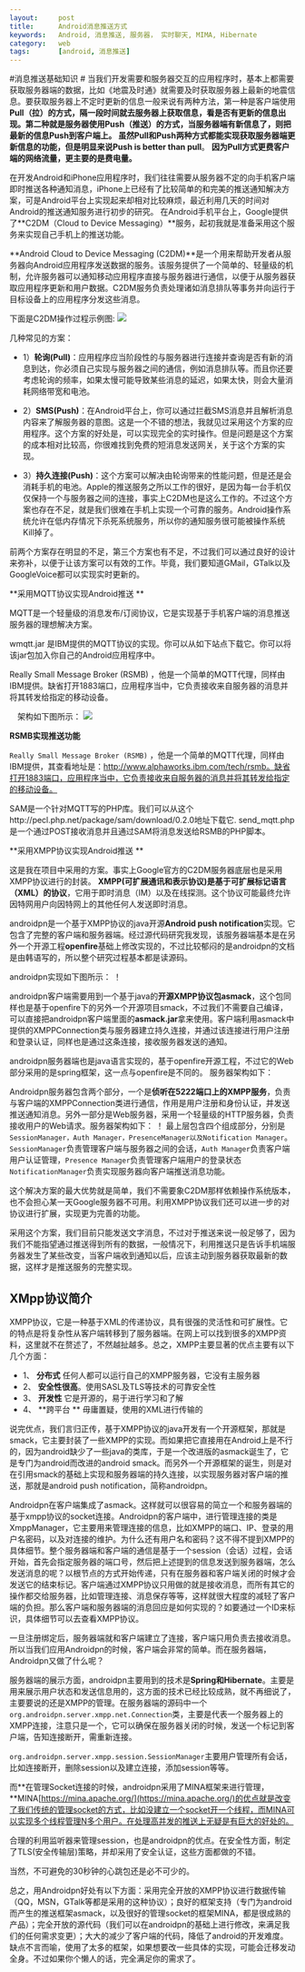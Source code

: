 ```yaml
---
layout:     post
title:      Android消息推送方式
keywords:   Android, 消息推送, 服务器， 实时聊天, MIMA, Hibernate
category:   web 
tags:		[android, 消息推送]
---
```


#消息推送基础知识 #
当我们开发需要和服务器交互的应用程序时，基本上都需要获取服务器端的数据，比如《地震及时通》就需要及时获取服务器上最新的地震信息。要获取服务器上不定时更新的信息一般来说有两种方法，第一种是客户端使用**Pull（拉）**的方式，隔一段时间就去服务器上获取信息，看是否有更新的信息出现。第二种就是服务器使用**Push（推送）**的方式，当服务器端有新信息了，则把最新的信息Push到客户端上。 
虽然Pull和Push两种方式都能实现获取服务器端更新信息的功能，但是明显来说**Push is better than pull**。
**因为Pull方式更费客户端的网络流量，更主要的是费电量。**
 
在开发Android和iPhone应用程序时，我们往往需要从服务器不定的向手机客户端即时推送各种通知消息，iPhone上已经有了比较简单的和完美的推送通知解决方案，可是Android平台上实现起来却相对比较麻烦，最近利用几天的时间对Android的推送通知服务进行初步的研究。 
在Android手机平台上，Google提供了**C2DM（Cloud to Device Messaging）**服务，起初我就是准备采用这个服务来实现自己手机上的推送功能。 

**Android Cloud to Device Messaging (C2DM)**是一个用来帮助开发者从服务器向Android应用程序发送数据的服务。该服务提供了一个简单的、轻量级的机制，允许服务器可以通知移动应用程序直接与服务器进行通信，以便于从服务器获取应用程序更新和用户数据。C2DM服务负责处理诸如消息排队等事务并向运行于目标设备上的应用程序分发这些消息。 

下面是C2DM操作过程示例图:
![](/assets/images/image001.png)

几种常见的方案： 

- 1）**轮询(Pull)**：应用程序应当阶段性的与服务器进行连接并查询是否有新的消息到达，你必须自己实现与服务器之间的通信，例如消息排队等。而且你还要考虑轮询的频率，如果太慢可能导致某些消息的延迟，如果太快，则会大量消耗网络带宽和电池。 


- 2）**SMS(Push)**：在Android平台上，你可以通过拦截SMS消息并且解析消息内容来了解服务器的意图。这是一个不错的想法，我就见过采用这个方案的应用程序。这个方案的好处是，可以实现完全的实时操作。但是问题是这个方案的成本相对比较高，你很难找到免费的短消息发送网关，关于这个方案的实现。 


- 3）**持久连接(Push)**：这个方案可以解决由轮询带来的性能问题，但是还是会消耗手机的电池。Apple的推送服务之所以工作的很好，是因为每一台手机仅仅保持一个与服务器之间的连接，事实上C2DM也是这么工作的。不过这个方案也存在不足，就是我们很难在手机上实现一个可靠的服务。Android操作系统允许在低内存情况下杀死系统服务，所以你的通知服务很可能被操作系统Kill掉了。 

前两个方案存在明显的不足，第三个方案也有不足，不过我们可以通过良好的设计来弥补，以便于让该方案可以有效的工作。毕竟，我们要知道GMail，GTalk以及GoogleVoice都可以实现实时更新的。 


**采用MQTT协议实现Android推送 **

MQTT是一个轻量级的消息发布/订阅协议，它是实现基于手机客户端的消息推送服务器的理想解决方案。
 
wmqtt.jar 是IBM提供的MQTT协议的实现。你可以从如下站点下载它。你可以将该jar包加入你自己的Android应用程序中。 

Really Small Message Broker (RSMB) ，他是一个简单的MQTT代理，同样由IBM提供。缺省打开1883端口，应用程序当中，它负责接收来自服务器的消息并将其转发给指定的移动设备。 

　架构如下图所示：
![](/assets/images/111.gif)

**RSMB实现推送功能**

`Really Small Message Broker (RSMB)` ，他是一个简单的MQTT代理，同样由IBM提供，其查看地址是：http://www.alphaworks.ibm.com/tech/rsmb。缺省打开1883端口，应用程序当中，它负责接收来自服务器的消息并将其转发给指定的移动设备。
 
SAM是一个针对MQTT写的PHP库。我们可以从这个http://pecl.php.net/package/sam/download/0.2.0地址下载它.
send_mqtt.php是一个通过POST接收消息并且通过SAM将消息发送给RSMB的PHP脚本。 

 
**采用XMPP协议实现Android推送 **

这是我在项目中采用的方案。事实上Google官方的C2DM服务器底层也是采用XMPP协议进行的封装。 
**XMPP(可扩展通讯和表示协议)是基于可扩展标记语言（XML）的协议**，它用于即时消息（IM）以及在线探测。这个协议可能最终允许因特网用户向因特网上的其他任何人发送即时消息。 

androidpn是一个基于XMPP协议的java开源**Android push notification**实现。它包含了完整的客户端和服务器端。经过源代码研究我发现，该服务器端基本是在另外一个开源工程**openfire**基础上修改实现的，不过比较郁闷的是androidpn的文档是由韩语写的，所以整个研究过程基本都是读源码。 

androidpn实现如下图所示：
！[](/assets/images/222.gif)

androidpn客户端需要用到一个基于java的**开源XMPP协议包asmack**，这个包同样也是基于openfire下的另外一个开源项目smack，不过我们不需要自己编译，可以直接把androidpn客户端里面的**asmack.jar**拿来使用。客户端利用asmack中提供的XMPPConnection类与服务器建立持久连接，并通过该连接进行用户注册和登录认证，同样也是通过这条连接，接收服务器发送的通知。 

androidpn服务器端也是java语言实现的，基于openfire开源工程，不过它的Web部分采用的是spring框架，这一点与openfire是不同的。
服务器架构如下：

Androidpn服务器包含两个部分，一个是**侦听在5222端口上的XMPP服务**，负责与客户端的XMPPConnection类进行通信，作用是用户注册和身份认证，并发送推送通知消息。另外一部分是Web服务器，采用一个轻量级的HTTP服务器，负责接收用户的Web请求。服务器架构如下： 
！[](/assets/images/333.gif)
最上层包含四个组成部分，分别是`SessionManager，Auth Manager，PresenceManager以及Notification Manager`。`SessionManager`负责管理客户端与服务器之间的会话，`Auth Manager`负责客户端用户认证管理，`Presence Manager`负责管理客户端用户的登录状态`NotificationManager`负责实现服务器向客户端推送消息功能。 

这个解决方案的最大优势就是简单，我们不需要象C2DM那样依赖操作系统版本，也不会担心某一天Google服务器不可用。利用XMPP协议我们还可以进一步的对协议进行扩展，实现更为完善的功能。 

采用这个方案，我们目前只能发送文字消息，不过对于推送来说一般足够了，因为我们不能指望通过推送得到所有的数据，一般情况下，利用推送只是告诉手机端服务器发生了某些改变，当客户端收到通知以后，应该主动到服务器获取最新的数据，这样才是推送服务的完整实现。 

## XMpp协议简介 ##

XMPP协议，它是一种基于XML的传递协议，具有很强的灵活性和可扩展性。它的特点是将复杂性从客户端转移到了服务器端。在网上可以找到很多的XMPP资料，这里就不在赘述了，不然越扯越多。总之，XMPP主要显著的优点主要有以下几个方面：

- 1、 **分布式**  任何人都可以运行自己的XMPP服务器，它没有主服务器
- 2、 **安全性很高**。使用SASL及TLS等技术的可靠安全性
- 3、 **开发性** 它是开源的，易于进行学习和了解
- 4、 **跨平台 ** 毋庸置疑，使用的XML进行传输的

说完优点，我们言归正传，基于XMPP协议的java开发有一个开源框架，那就是smack，它主要封装了一些XMPP的实现。而如果把它直接用在Android上是不行的，因为android缺少了一些java的类库，于是一个改进版的asmack诞生了，它是专门为android而改进的android smack。而另外一个开源框架的诞生，则是对在引用smack的基础上实现和服务器端的持久连接，以实现服务器对客户端的推送，那就是android push notification，简称androidpn。

Androidpn在客户端集成了asmack。这样就可以很容易的简立一个和服务器端的基于xmpp协议的socket连接。Androidpn的客户端中，进行管理连接的类是XmppManager，它主要用来管理连接的信息，比如XMPP的端口、IP、登录的用户名密码，以及对连接的维护。为什么还有用户名和密码？这不得不提到XMPP的具体细节。整个服务器端和客户端的通信是基于一个session（会话）过程，会话开始，首先会指定服务器的端口号，然后把上述提到的信息发送到服务器端，怎么发送消息的呢？以<stream>根节点的方式开始传递，只有在服务器和客户端关闭的时候才会发送它的结束标记</stream>。客户端通过XMPP协议只用做的就是接收消息，而所有其它的操作都交给服务器，比如管理连接、消息保存等等，这样就很大程度的减轻了客户端的负担。那么客户端和服务器端的消息回应是如何实现的？如要通过一个ID来标识，具体细节可以去查看XMPP协议。

一旦注册绑定后，服务器端就和客户端建立了连接，客户端只用负责去接收消息。所以当我们应用Androidpn的时候，客户端会非常的简单。而在服务器端，Androidpn又做了什么呢？

服务器端的展示方面，androidpn主要用到的技术是**Spring和Hibernate**。主要是用来展示用户状态和发送信息用的，这方面的技术已经比较成熟，就不再细说了，主要要说的还是XMPP的管理。在服务器端的源码中一个`org.androidpn.server.xmpp.net.Connection`类，主要是代表一个服务器上的XMPP连接，注意只是一个，它可以确保在服务器关闭的时候，发送一个</stream>标记到客户端，告知连接断开，需重新连接。

`org.androidpn.server.xmpp.session.SessionManager`主要用户管理所有会话，比如连接断开，删除session以及建立连接，添加session等等。

而**在管理Socket连接的时候，androidpn采用了MINA框架来进行管理，**MINA[https://mina.apache.org/](https://mina.apache.org/)的优点就是改变了我们传统的管理socket的方式，比如没建立一个socket开一个线程，而MINA可以实现多个线程管理N多个用户。在处理高并发的推送上无疑是有巨大的好处的。

合理的利用监听器来管理session，也是androidpn的优点。在安全性方面，制定了TLS(安全传输层)策略，并却采用了安全认证，这些方面都做的不错。

当然，不可避免的30秒钟的心跳包还是必不可少的。

总之，用Androidpn好处有以下方面：采用完全开放的XMPP协议进行数据传输（QQ，MSN，GTalk等都是采用的这种协议）；良好的框架支持（专门为android 而产生的推送框架asmack，以及很好的管理socket的框架MINA，都是很成熟的产品）；完全开放的源代码（我们可以在androidpn的基础上进行修改，来满足我们的任何需求变更）；大大的减少了客户端的代码，降低了android的开发难度。缺点不言而喻，使用了太多的框架，如果想要改一些具体的实现，可能会迁移发动全身。不过如果你个懒人的话，完全满足你的需求了。